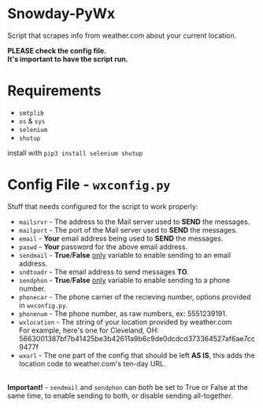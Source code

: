 # Snowday-PyWx
Script that scrapes info from weather.com about your current location.

<b>PLEASE check the config file.<br>It's important to have the script run.</b>

# Requirements
- `smtplib`
- `os` & `sys`
- `selenium`
- `shutup`

install with `pip3 install selenium shutup`

# Config File - `wxconfig.py`
Stuff that needs configured for the script to work properly:
- `mailsrvr` - The address to the Mail server used to <b>SEND</b> the messages.
- `mailport` - The port of the Mail server used to <b>SEND</b> the messages.
- `email` - <b>Your</b> email address being used to <b>SEND</b> the messages.
- `paswd` - <b>Your</b> password for the above email address.
- `sendmail` - <b>True</b>/<b>False</b> <u>only</u> variable to enable sending to an email address.
- `sndtoadr` - The email address to send messages <b>TO</b>.
- `sendphon` - <b>True</b>/<b>False</b> <u>only</u> variable to enable sending to a phone number.
- `phonecar` - The phone carrier of the recieving number, options provided in `wxconfig.py`.
- `phonenum` - The phone number, as raw numbers, ex: 5551239191.
- `wxlocation` - The string of your location provided by weather.com<br>
For example, here's one for Cleveland, OH:<br>
5663001387bf7b41425be3b42611a9b6c9de0dcdcd373364527af6ae7cc9477f
- `wxurl` - The one part of the config that should be left <b>AS IS</b>, this adds the location code to weather.com's ten-day URL.

<b><br>Important!</b> - `sendmail` and `sendphon` can <i>both</i> be set to True or False at the same time, to enable sending to both, or disable sending all-together.
